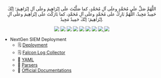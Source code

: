 <p align="center">اللَّهُمَّ صَلِّ علَى مُحَمَّدٍ وعلَى آلِ مُحَمَّدٍ، كما صَلَّيْتَ علَى إبْرَاهِيمَ وعلَى آلِ إبْرَاهِيمَ؛ إنَّكَ حَمِيدٌ مَجِيدٌ، اللَّهُمَّ بَارِكْ علَى مُحَمَّدٍ وعلَى آلِ مُحَمَّدٍ، كما بَارَكْتَ علَى إبْرَاهِيمَ وعلَى آلِ إبْرَاهِيمَ؛ إنَّكَ حَمِيدٌ مَجِيدٌ.</p>
<div id="header" align="center">
  
<img src="https://cdn.rawgit.com/sindresorhus/awesome/d7305f38d29fed78fa85652e3a63e154dd8e8829/media/badge.svg">
<img src="https://img.shields.io/github/stars/mrm8brh/Falcon-NextGen-SIEM?style=social">
<img src="https://img.shields.io/github/forks/mrm8brh/Falcon-NextGen-SIEM?style=social">
<img src="https://img.shields.io/github/repo-size/mrm8brh/Falcon-NextGen-SIEM?style=social">
<img src="https://img.shields.io/github/license/mrm8brh/Falcon-NextGen-SIEM?style=social">
<img src="https://img.shields.io/github/issues/mrm8brh/Falcon-NextGen-SIEM?style=social">
<img src="https://img.shields.io/github/watchers/mrm8brh/Falcon-NextGen-SIEM?style=social">
<a href="https://techforpalestine.org/">
<img src="https://raw.githubusercontent.com/Safouene1/support-palestine-banner/master/StandWithPalestine.svg">
</a>
<a href="https://techforpalestine.org/">
<img src="https://badge.techforpalestine.org/default">
</a>
  
</div>

- NextGen SIEM Deployment
    - 🗒️ [Deployment](https://github.com/MrM8BRH/Falcon-NextGen-SIEM/blob/main/NextGen%20SIEM%20Deployment/Deployment.md)
    - 🗒️ [Falcon Log Collector](https://github.com/MrM8BRH/Falcon-NextGen-SIEM/blob/main/NextGen%20SIEM%20Deployment/Falcon%20Log%20Collector.md)
    - 📁 [YAML](https://github.com/MrM8BRH/Falcon-NextGen-SIEM/tree/main/NextGen%20SIEM%20Deployment/YAML)
    - 📁 [Parsers](https://github.com/MrM8BRH/Falcon-NextGen-SIEM/tree/main/NextGen%20SIEM%20Deployment/Parsers)
    - 📁 [Official Documentations](https://github.com/MrM8BRH/Falcon-NextGen-SIEM/tree/main/NextGen%20SIEM%20Deployment/Official%20Documentations)
